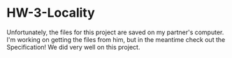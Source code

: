 # HW-3-Locality
Unfortunately, the files for this project are saved on my partner's computer. I'm working on getting the files from him, but in the meantime check out the Specification! We did very well on this project.
